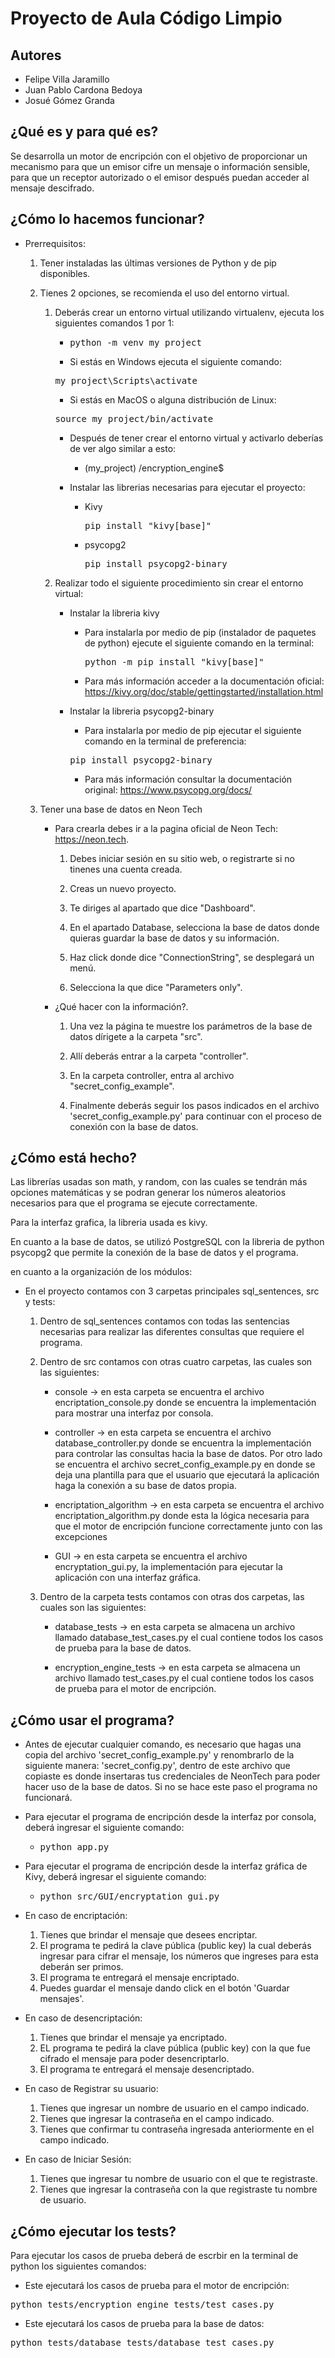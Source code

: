  # Proyecto de Aula Código Limpio

## Autores

- Felipe Villa Jaramillo
- Juan Pablo Cardona Bedoya
- Josué Gómez Granda

## ¿Qué es y para qué es?

Se desarrolla un motor de encripción con el objetivo de proporcionar un mecanismo para que un emisor cifre un mensaje o información
sensible, para que un receptor autorizado o el emisor después puedan acceder al mensaje descifrado.

## ¿Cómo lo hacemos funcionar?

- Prerrequisitos: 
	1. Tener instaladas las últimas versiones de Python y de pip disponibles.

	2. Tienes 2 opciones, se recomienda el uso del entorno virtual.
		1. Deberás crear un entorno virtual utilizando virtualenv, ejecuta los siguientes comandos 1 por 1:
			- <pre>python -m venv my_project</pre>
			- Si estás en Windows ejecuta el siguiente comando:
			<pre>my_project\Scripts\activate</pre>
			- Si estás en MacOS o alguna distribución de Linux:
			<pre>source my_project/bin/activate</pre>

			- Después de tener crear el entorno virtual y activarlo deberías de ver algo similar a esto:
				- (my_project) /encryption_engine$

			- Instalar las librerias necesarias para ejecutar el proyecto:
				- Kivy <pre>pip install "kivy[base]"</pre>
				- psycopg2 <pre>pip install psycopg2-binary</pre>
				
		2. Realizar todo el siguiente procedimiento sin crear el entorno virtual:

			- Instalar la libreria kivy

				- Para instalarla por medio de pip (instalador de paquetes de python) ejecute el siguiente comando en la terminal:
					<pre>python -m pip install "kivy[base]"</pre>

				- Para más información acceder a la documentación oficial: https://kivy.org/doc/stable/gettingstarted/installation.html

			- Instalar la libreria psycopg2-binary

				- Para instalarla por medio de pip ejecutar el siguiente comando en la terminal de preferencia:
				<pre>pip install psycopg2-binary</pre>

				- Para más información consultar la documentación original: https://www.psycopg.org/docs/
	
	3. Tener una base de datos en Neon Tech

		- Para crearla debes ir a la pagina oficial de Neon Tech: https://neon.tech.

			1. Debes iniciar sesión en su sitio web, o registrarte si no tinenes una cuenta creada.

			2. Creas un nuevo proyecto.
			
			3. Te diriges al apartado que dice "Dashboard".
			
			4. En el apartado Database, selecciona la base de datos donde quieras guardar la base de datos y su información.

			5. Haz click donde dice "ConnectionString", se desplegará un menú.
			
			6. Selecciona la que dice "Parameters only".
			
		- ¿Qué hacer con la información?.

			1. Una vez la página te muestre los parámetros de la base de datos dírigete a la carpeta "src".

			2. Allí deberás entrar a la carpeta "controller".
			
			3. En la carpeta controller, entra al archivo "secret_config_example".
			
			4. Finalmente deberás seguir los pasos indicados en el archivo 'secret_config_example.py' para continuar
			con el proceso de conexión con la base de datos.
			
## ¿Cómo está hecho?

Las librerías usadas son math, y random, con las cuales se tendrán más opciones matemáticas y se podran generar los números aleatorios
necesarios para que el programa se ejecute correctamente.

Para la interfaz grafica, la libreria usada es kivy.

En cuanto a la base de datos, se utilizó PostgreSQL con la libreria de python psycopg2 que permite la conexión de la base de datos y el programa.

en cuanto a la organización de los módulos:

- En el proyecto contamos con 3 carpetas principales sql_sentences, src y tests:

	1. Dentro de sql_sentences contamos con todas las sentencias necesarias para realizar las diferentes consultas que requiere el programa.

	2. Dentro de src contamos con otras cuatro carpetas, las cuales son las siguientes:
		
		- console -> en esta carpeta se encuentra el archivo encriptation_console.py donde se encuentra la implementación
		para mostrar una interfaz por consola.

		- controller -> en esta carpeta se encuentra el archivo database_controller.py donde se encuentra la implementación
		para controlar las consultas hacia la base de datos. Por otro lado se encuentra el archivo secret_config_example.py en donde se deja una plantilla
		para que el usuario que ejecutará la aplicación haga la conexión a su base de datos propia.

		- encriptation_algorithm -> en esta carpeta se encuentra el archivo encriptation_algorithm.py donde esta la lógica necesaria para que el motor de encripción funcione correctamente junto con las excepciones

		- GUI -> en esta carpeta se encuentra el archivo encryptation_gui.py, la implementación para ejecutar la aplicación con una interfaz gráfica.

	3. Dentro de la carpeta tests contamos con otras dos carpetas, las cuales son las siguientes:

		- database_tests -> en esta carpeta se almacena un archivo llamado database_test_cases.py el cual contiene todos los casos de prueba para la base de datos.

		- encryption_engine_tests -> en esta carpeta se almacena un archivo llamado test_cases.py el cual contiene todos los casos de prueba para el motor de encripción.

## ¿Cómo usar el programa?

- Antes de ejecutar cualquier comando, es necesario que hagas una copia del archivo 'secret_config_example.py' y renombrarlo de la siguiente manera:
'secret_config.py', dentro de este archivo que copiaste es donde insertaras tus credenciales de NeonTech para poder hacer uso de la base de datos. Si no se hace este paso el programa no funcionará.


- Para ejecutar el programa de encripción desde la interfaz por consola, deberá ingresar el siguiente comando:
	- <pre>python app.py</pre>

- Para ejecutar el programa de encripción desde la interfaz gráfica de Kivy, deberá ingresar el siguiente comando:
	- <pre>python src/GUI/encryptation_gui.py</pre>

- En caso de encriptación: 
	1. Tienes que brindar el mensaje que desees encriptar.
	2. El programa te pedirá la clave pública (public key) la cual deberás ingresar para cifrar el mensaje, los números que ingreses para esta deberán ser primos.
	3. El programa te entregará el mensaje encriptado.
	4. Puedes guardar el mensaje dando click en el botón 'Guardar mensajes'.
	
- En caso de desencriptación:
	1. Tienes que brindar el mensaje ya encriptado.
	2. EL programa te pedirá la clave pública (public key) con la que fue cifrado el mensaje para poder desencriptarlo.
	3. El programa te entregará el mensaje desencriptado.

- En caso de Registrar su usuario:
	1. Tienes que ingresar un nombre de usuario en el campo indicado.
	2. Tienes que ingresar la contraseña en el campo indicado.
	3. Tienes que confirmar tu contraseña ingresada anteriormente en el campo indicado.

- En caso de Iniciar Sesión:
	1. Tienes que ingresar tu nombre de usuario con el que te registraste.
	2. Tienes que ingresar la contraseña con la que registraste tu nombre de usuario.

## ¿Cómo ejecutar los tests?

Para ejecutar los casos de prueba deberá de escrbir en la terminal de python los siguientes comandos:
- Este ejecutará los casos de prueba para el motor de encripción:
<pre>python tests/encryption_engine_tests/test_cases.py</pre>

- Este ejecutará los casos de prueba para la base de datos:
<pre>python tests/database_tests/database_test_cases.py</pre>



